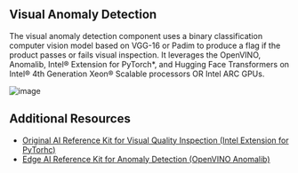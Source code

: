 ## Visual Anomaly Detection
The visual anomaly detection component uses a binary classification computer vision model based on VGG-16 or Padim to produce a flag if the product passes or fails visual inspection.  It leverages the OpenVINO, Anomalib, Intel® Extension for PyTorch*, and  Hugging Face Transformers on Intel® 4th Generation Xeon® Scalable processors OR Intel ARC GPUs. 

![image](https://github.com/intel/AI-Hackathon/assets/57263404/b0b06a1d-ea44-4154-a387-368f5088e380)

## Additional Resources

- [Original AI Reference Kit for Visual Quality Inspection (Intel Extension for PyTorhc)](https://github.com/oneapi-src/predictive-asset-health-analytics)
- [Edge AI Reference Kit for Anomaly Detection (OpenVINO Anomalib)](https://github.com/openvinotoolkit/anomalib/blob/main/notebooks/000_getting_started/001_getting_started.ipynb)
